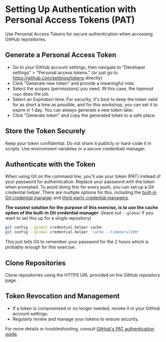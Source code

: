 # Setting Up Authentication with Personal Access Tokens (PAT)

Use Personal Access Tokens for secure authentication when accessing GitHub repositories.

## Generate a Personal Access Token

- Go to your GitHub account settings, then navigate to "Developer settings" > "Personal access tokens." (or just go to <https://github.com/settings/tokens> directly)
- Click "Generate new token" and provide a meaningful note.
- Select the scopes (permissions) you need. IN this case, the topmost `repo` does the job.
- Select an *Expiration* time. For security, it's best to keep the token valid for as short a time as possible, and for this workshop, you can set it to expire in 1 day. You can always generate a new token later.
- Click "Generate token" and copy the generated token to a safe place.

## Store the Token Securely

   Keep your token confidential. Do not share it publicly or hard-code it in scripts. Use environment variables or a secure credentials manager.

## Authenticate with the Token

When using Git on the command line, you'll use your token (PAT) instead of your password for authentication.
Replace your password with the token when prompted. To avoid doing this for every push, you can set up a Git credential helper. There are multiple options for this, including the [built-in Git credential manager](https://git-scm.com/docs/gitcredentials) and [third-party credential managers](https://git-scm.com/book/en/v2/Git-Tools-Credential-Storage).

**The easiest solution for the purpose of this exercise, is to use the cache option of the built-in Git credential manager**: (leave out `--global` if you want to set this up for a single repository)

```bash
git config --global credential.helper cache
git config --global credential.helper 'cache --timeout=7200'
```

This just tells Git to remember your password for the 2 hours which is probably enough for this exercise.

## Clone Repositories

Clone repositories using the HTTPS URL provided on the GitHub repository page.

## Token Revocation and Management

- If a token is compromised or no longer needed, revoke it in your GitHub account settings.
- Regularly review and manage your tokens to ensure security.

For more details or troubleshooting, consult [GitHub's PAT authentication guide](https://docs.github.com/en/authentication/keeping-your-account-and-data-secure/creating-a-personal-access-token).
